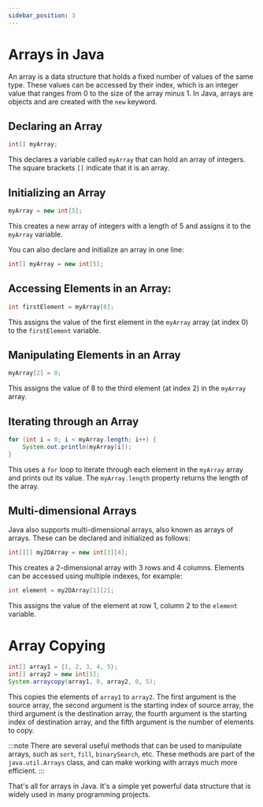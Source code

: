 ```yaml
---
sidebar_position: 3
---
```


# Arrays in Java

An array is a data structure that holds a fixed number of values of the same type. These values can be accessed by their index, which is an integer value that ranges from 0 to the size of the array minus 1. In Java, arrays are objects and are created with the `new` keyword.

## Declaring an Array

```java
int[] myArray;
```

This declares a variable called `myArray` that can hold an array of integers. The square brackets `[]` indicate that it is an array.

## Initializing an Array

```java
myArray = new int[5];
```

This creates a new array of integers with a length of 5 and assigns it to the `myArray` variable.

You can also declare and initialize an array in one line:

```java
int[] myArray = new int[5];
```

## Accessing Elements in an Array:

```java
int firstElement = myArray[0];
```

This assigns the value of the first element in the `myArray` array (at index 0) to the `firstElement` variable.

## Manipulating Elements in an Array

```java
myArray[2] = 8;
```

This assigns the value of 8 to the third element (at index 2) in the `myArray` array.

## Iterating through an Array

```java
for (int i = 0; i < myArray.length; i++) {
	System.out.println(myArray[i]);
}
```

This uses a `for` loop to iterate through each element in the `myArray` array and prints out its value. The `myArray.length` property returns the length of the array.

## Multi-dimensional Arrays

Java also supports multi-dimensional arrays, also known as arrays of arrays. These can be declared and initialized as follows:

```java
int[][] my2DArray = new int[3][4];
```

This creates a 2-dimensional array with 3 rows and 4 columns. Elements can be accessed using multiple indexes, for example:

```java
int element = my2DArray[1][2];
```

This assigns the value of the element at row 1, column 2 to the `element` variable.

# Array Copying

```java
int[] array1 = {1, 2, 3, 4, 5};
int[] array2 = new int[5];
System.arraycopy(array1, 0, array2, 0, 5);
```

This copies the elements of `array1` to `array2`. The first argument is the source array, the second argument is the starting index of source array, the third argument is the destination array, the fourth argument is the starting index of destination array, and the fifth argument is the number of elements to copy.

:::note
There are several useful methods that can be used to manipulate arrays, such as `sort`, `fill`, `binarySearch`, etc. These methods are part of the `java.util.Arrays` class, and can make working with arrays much more efficient.
:::

That's all for arrays in Java. It's a simple yet powerful data structure that is widely used in many programming projects.
